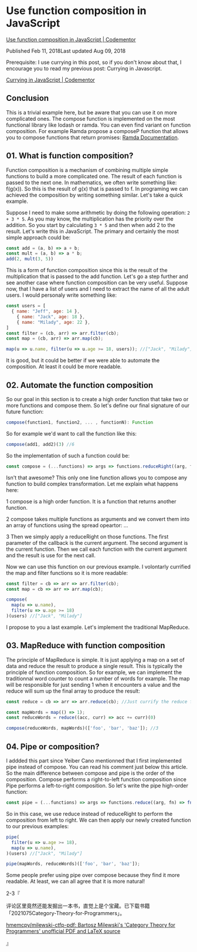 # Use function composition in JavaScript

[Use function composition in JavaScript | Codementor](https://www.codementor.io/@michelre/use-function-composition-in-javascript-gkmxos5mj)

Published Feb 11, 2018Last updated Aug 09, 2018

Prerequisite: I use currying in this post, so if you don't know about that, I encourage you to read my previous post: Currying in Javascript.

[Currying in JavaScript | Codementor](https://www.codementor.io/@michelre/currying-in-javascript-g6212s8qv)

## Conclusion

This is a trivial example here, but be aware that you can use it on more complicated ones. The compose function is implemented on the most functional library like lodash or ramda. You can even find variant on function composition. For example Ramda propose a composeP function that allows you to compose functions that return promises: [Ramda Documentation](https://ramdajs.com/docs/#composeP).

## 01. What is function composition?

Function composition is a mechanism of combining multiple simple functions to build a more complicated one. The result of each function is passed to the next one. In mathematics, we often write something like: f(g(x)). So this is the result of g(x) that is passed to f. In programing we can achieved the composition by writing something similar. Let's take a quick example. 

Suppose I need to make some arithmetic by doing the following operation: `2 + 3 * 5`. As you may know, the multiplication has the priority over the addition. So you start by calculating `3 * 5` and then when add 2 to the result. Let's write this in JavaScript. The primary and certainly the most simple approach could be:

```js
const add = (a, b) => a + b;
const mult = (a, b) => a * b;
add(2, mult(3, 5))
```

This is a form of function composition since this is the result of the multiplication that is passed to the add function. Let's go a step further and see another case where function composition can be very useful. Suppose now, that I have a list of users and I need to extract the name of all the adult users. I would personaly write something like:

```js
const users = [
  { name: "Jeff", age: 14 },
    { name: "Jack", age: 18 }, 
    { name: "Milady", age: 22 },
]
const filter = (cb, arr) => arr.filter(cb);
const map = (cb, arr) => arr.map(cb);

map(u => u.name, filter(u => u.age >= 18, users)); //["Jack", "Milady"]
```

It is good, but it could be better if we were able to automate the composition. At least it could be more readable.

## 02. Automate the function composition

So our goal in this section is to create a high order function that take two or more functions and compose them. So let's define our final signature of our future function:

```js
compose(function1, function2, ... , functionN): Function
```

So for example we'd want to call the function like this:

```js
compose(add1, add2)(3) //6
```

So the implementation of such a function could be:

```js
const compose = (...functions) => args => functions.reduceRight((arg, fn) => fn(arg), args);
```

Isn't that awesome? This only one line function allows you to compose any function to build complex transformation. Let me explain what happens here:

1 compose is a high order function. It is a function that returns another function.

2 compose takes multiple functions as arguments and we convert them into an array of functions using the spread opeartor: ...

3 Then we simply apply a reduceRight on those functions. The first parameter of the callback is the current argument. The second argument is the current function. Then we call each function with the current argument and the result is use for the next call.

Now we can use this function on our previous example. I volontarly currified the map and filter functions so it is more readable:

```js
const filter = cb => arr => arr.filter(cb);
const map = cb => arr => arr.map(cb);

compose(
  map(u => u.name),
  filter(u => u.age >= 18)
)(users) //["Jack", "Milady"]
```

I propose to you a last example. Let's implement the traditional MapReduce.

## 03. MapReduce with function composition

The principle of MapReduce is simple. It is just applying a map on a set of data and reduce the result to produce a single result. This is typically the principle of function composition. So for example, we can implement the traditionnal word counter to count a number of words for example. The map will be responsible for just sending 1 when it encounters a value and the reduce will sum up the final array to produce the result:

```js
const reduce = cb => arr => arr.reduce(cb); //Just currify the reduce function

const mapWords = map(() => 1);
const reduceWords = reduce((acc, curr) => acc += curr)(0)

compose(reduceWords, mapWords)(['foo', 'bar', 'baz']); //3
```

## 04. Pipe or composition?

I addded this part since Yeiber Cano mentionned that I first implemented pipe instead of compose. You can read his comment just below this article. So the main difference between compose and pipe is the order of the composition. Compose performs a right-to-left function composition since Pipe performs a left-to-right composition. So let's write the pipe high-order function:

```js
const pipe = (...functions) => args => functions.reduce((arg, fn) => fn(arg), args);
```

So in this case, we use reduce instead of reduceRight to perform the composition from left to right. We can then apply our newly created function to our previous examples:

```js
pipe(
  filter(u => u.age >= 18),
  map(u => u.name),
)(users) //["Jack", "Milady"]

pipe(mapWords, reduceWords)(['foo', 'bar', 'baz']);
```

Some people prefer using pipe over compose because they find it more readable. At least, we can all agree that it is more natural!

2-3『

评论区里竟然还能发掘出一本书，直觉上是个宝藏。已下载书籍「2021075Category-Theory-for-Programmers」。

[hmemcpy/milewski-ctfp-pdf: Bartosz Milewski's 'Category Theory for Programmers' unofficial PDF and LaTeX source](https://github.com/hmemcpy/milewski-ctfp-pdf)

』